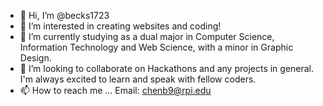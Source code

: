 - 👋 Hi, I’m @becks1723
- 👀 I’m interested in creating websites and coding!
- 🌱 I’m currently studying as a dual major in Computer Science, Information Technology and Web Science, with a minor in Graphic Design.
- 💞️ I’m looking to collaborate on Hackathons and any projects in general. I'm always excited to learn and speak with fellow coders. 
- 📫 How to reach me ...
  Email: chenb9@rpi.edu

<!---
becks1723/becks1723 is a ✨ special ✨ repository because its `README.md` (this file) appears on your GitHub profile.
You can click the Preview link to take a look at your changes.
--->
